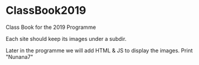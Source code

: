 # ClassBook2019
Class Book for the 2019 Programme

Each site should keep its images under a subdir.

Later in the programme we will add HTML & JS to display the images.
Print "Nunana7"

